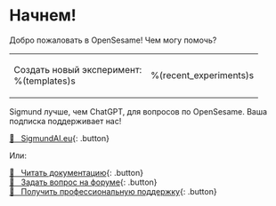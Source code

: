 # Начнем!

Добро пожаловать в OpenSesame! Чем могу помочь?

<table><tr><td>

Создать новый эксперимент:<br />
%(templates)s

</td><td>

%(recent_experiments)s

</td></tr></table>

Sigmund лучше, чем ChatGPT, для вопросов по OpenSesame. Ваша подписка поддерживает нас!

[&#128150;&nbsp;&nbsp; SigmundAI.eu](https://sigmundai.eu){: .button}

Или:

[&#x1F440;&nbsp;&nbsp; Читать документацию](http://osdoc.cogsci.nl){: .button}<br />
[&#x1F4AC;&nbsp;&nbsp; Задать вопрос на форуме](http://forum.cogsci.nl){: .button}<br />
[&#x1F9D0;&nbsp;&nbsp; Получить профессиональную поддержку](http://professional.cogsci.nl){: .button}<br />